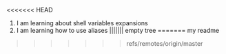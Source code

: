 <<<<<<< HEAD
1. I am learning about shell variables expansions
2. I am learning how to use aliases
||||||| empty tree
=======
my readme 
>>>>>>> refs/remotes/origin/master
